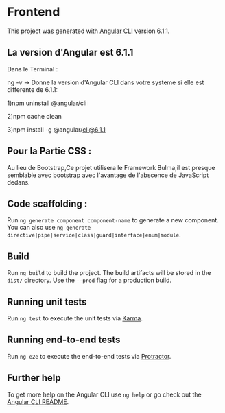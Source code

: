 # Frontend

This project was generated with [Angular CLI](https://github.com/angular/angular-cli) version 6.1.1.

## La version d'Angular est 6.1.1

Dans le Terminal :

ng -v -> Donne la version d'Angular CLI dans votre systeme si elle est differente de 6.1.1:

1)npm uninstall @angular/cli

2)npm cache clean

3)npm install -g @angular/cli@6.1.1

## Pour la Partie CSS :

Au lieu de Bootstrap,Ce projet utilisera le Framework Bulma;il est presque semblable avec bootstrap avec l'avantage de l'abscence de JavaScript dedans.

## Code scaffolding :

Run `ng generate component component-name` to generate a new component. You can also use `ng generate directive|pipe|service|class|guard|interface|enum|module`.

## Build

Run `ng build` to build the project. The build artifacts will be stored in the `dist/` directory. Use the `--prod` flag for a production build.

## Running unit tests

Run `ng test` to execute the unit tests via [Karma](https://karma-runner.github.io).

## Running end-to-end tests

Run `ng e2e` to execute the end-to-end tests via [Protractor](http://www.protractortest.org/).

## Further help

To get more help on the Angular CLI use `ng help` or go check out the [Angular CLI README](https://github.com/angular/angular-cli/blob/master/README.md).
